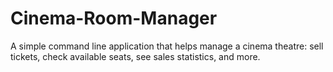 # Cinema-Room-Manager

 A simple command line application that helps manage a cinema theatre: sell tickets, check available seats, see sales statistics, and more.
